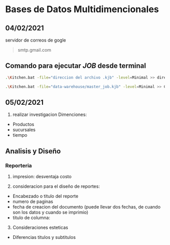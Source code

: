 # Bases de Datos Multidimencionales


## 04/02/2021
servidor de correos de gogle 
> smtp.gmail.com

## Comando para ejecutar *JOB* desde terminal 

```bash
.\Kitchen.bat -file="direccion del archivo .kjb" -level=Minimal >> direccion de el archivo donde se desea tener el registrolog.txt
```

```bash
.\Kitchen.bat -file="data-warehouse/master_job.kjb" -level=Minimal >> C:\Data_integration\data-warehouse\log.txt
```
## 05/02/2021

1. realizar investigacion
Dimenciones:
- Productos
- sucursales
- tiempo

## Analisis y Diseño 

### Reporteria 
1. impresion: desventaja costo

2. consideracion para el diseño de reportes:
- Encabezado o titulo del reporte
- numero de paginas
- fecha de creacion del documento (puede llevar dos fechas, de cuando son los datos y cuando se imprimio)
- titulo de columna:  
3. Consideraciones esteticas 
- Diferencias titulos y subtitulos
